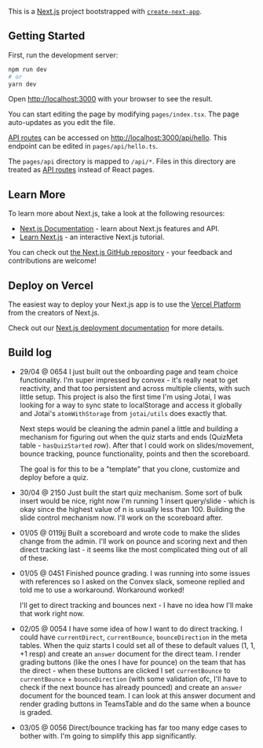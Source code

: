 This is a [Next.js](https://nextjs.org/) project bootstrapped with [`create-next-app`](https://github.com/vercel/next.js/tree/canary/packages/create-next-app).

## Getting Started

First, run the development server:

```bash
npm run dev
# or
yarn dev
```

Open [http://localhost:3000](http://localhost:3000) with your browser to see the result.

You can start editing the page by modifying `pages/index.tsx`. The page auto-updates as you edit the file.

[API routes](https://nextjs.org/docs/api-routes/introduction) can be accessed on [http://localhost:3000/api/hello](http://localhost:3000/api/hello). This endpoint can be edited in `pages/api/hello.ts`.

The `pages/api` directory is mapped to `/api/*`. Files in this directory are treated as [API routes](https://nextjs.org/docs/api-routes/introduction) instead of React pages.

## Learn More

To learn more about Next.js, take a look at the following resources:

- [Next.js Documentation](https://nextjs.org/docs) - learn about Next.js features and API.
- [Learn Next.js](https://nextjs.org/learn) - an interactive Next.js tutorial.

You can check out [the Next.js GitHub repository](https://github.com/vercel/next.js/) - your feedback and contributions are welcome!

## Deploy on Vercel

The easiest way to deploy your Next.js app is to use the [Vercel Platform](https://vercel.com/new?utm_medium=default-template&filter=next.js&utm_source=create-next-app&utm_campaign=create-next-app-readme) from the creators of Next.js.

Check out our [Next.js deployment documentation](https://nextjs.org/docs/deployment) for more details.

## Build log
- 29/04 @ 0654
    I just built out the onboarding page and team choice functionality. I'm super impressed by convex - it's really neat to get reactivity, and that too persistent and across multiple clients, with such little setup. This project is also the first time I'm using Jotai, I was looking for a way to sync state to localStorage and access it globally and Jotai's `atomWithStorage` from `jotai/utils` does exactly that.

    Next steps would be cleaning the admin panel a little and building a mechanism for figuring out when the quiz starts and ends (QuizMeta table - `hasQuizStarted` row). After that I could work on slides/movement, bounce tracking, pounce functionality, points and then the scoreboard.

    The goal is for this to be a "template" that you clone, customize and deploy before a quiz.
- 30/04 @ 2150
    Just built the start quiz mechanism. Some sort of bulk insert would be nice, right now I'm running 1 insert query/slide - which is okay since the highest value of n is usually less than 100. Building the slide control mechanism now. I'll work on the scoreboard after.
- 01/05 @ 0119jj
    Built a scoreboard and wrote code to make the slides change from the admin. I'll work on pounce and scoring next and then direct tracking last - it seems like the most complicated thing out of all of these.
- 01/05 @ 0451
    Finished pounce grading. I was running into some issues with references so I asked on the Convex slack, someone replied and told me to use a workaround. Workaround worked!

    I'll get to direct tracking and bounces next - I have no idea how I'll make that work right now.
- 02/05 @ 0054
    I have some idea of how I want to do direct tracking. I could have `currentDirect`, `currentBounce`, `bounceDirection` in the meta tables. When the quiz starts I could set all of these to default values (1, 1, +1 resp) and create an `answer` document for the direct team. I render grading buttons (like the ones I have for pounce) on the team that has the direct - when these buttons are clicked I set `currentBounce` to `currentBounce` + `bounceDirection` (with some validation ofc, I'll have to check if the next bounce has already pounced) and create an `answer` document for the bounced team. I can look at this answer document and render grading buttons in TeamsTable and do the same when a bounce is graded.
- 03/05 @ 0056
    Direct/bounce tracking has far too many edge cases to bother with. I'm going to simplify this app significantly.

